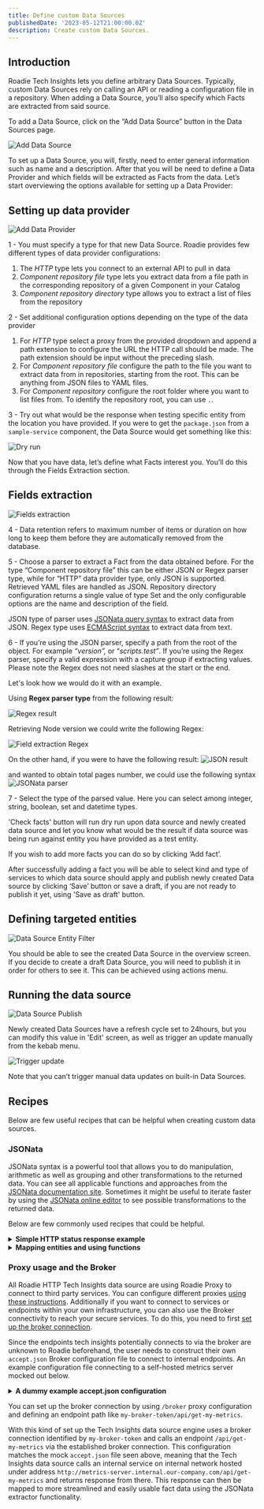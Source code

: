 ```yaml
---
title: Define custom Data Sources
publishedDate: '2023-05-12T21:00:00.0Z'
description: Create custom Data Sources.
---
```


## Introduction

Roadie Tech Insights lets you define arbitrary Data Sources. Typically, custom Data Sources rely on calling an API or reading a configuration file in a repository. When adding a Data Source, you’ll also specify which Facts are extracted from said source.

To add a Data Source, click on the “Add Data Source” button in the Data Sources page.

![Add Data Source](./data-sources-overview.png)

To set up a Data Source, you will, firstly, need to enter general information such as name and a description. After that you will be need to define a Data Provider and which fields will be extracted as Facts from the data. Let’s start overviewing the options available for setting up a Data Provider:

## Setting up data provider

![Add Data Provider](./data-provider-step.png)

1 - You must specify a type for that new Data Source. Roadie provides few different types of data provider configurations:
  1. The _HTTP_ type lets you connect to an external API to pull in data
  2. _Component repository file_ type lets you extract data from a file path in the corresponding repository of a given Component in your Catalog
  3. _Component repository directory_ type allows you to extract a list of files from the repository

2 - Set additional configuration options depending on the type of the data provider
  1. For _HTTP_ type select a proxy from the provided dropdown and append a path extension to configure the URL the HTTP call should be made. The path extension should be input without the preceding slash. 
  2. For _Component repository file_ configure the path to the file you want to extract data from in repositories, starting from the root. This can be anything from JSON files to YAML files.
  3. For _Component repository_ configure the root folder where you want to list files from. To identify the repository root, you can use `.`. 

3 - Try out what would be the response when testing specific entity from the location you have provided. If you were to get the `package.json` from a `sample-service` component, the Data Source would get something like this:

![Dry run](./dry-run-result.png)

Now that you have data, let’s define what Facts interest you. You’ll do this through the Fields Extraction section.

## Fields extraction

![Fields extraction](./field-extraction.png)

4 - Data retention refers to maximum number of items or duration on how long to keep them before they are automatically removed from the database.

5 - Choose a parser to extract a Fact from the data obtained before. For the type “Component repository file” this can be either JSON or Regex parser type, while for “HTTP” data provider type, only JSON is supported. Retrieved YAML files are handled as JSON. Repository directory configuration returns a single value of type Set and the only configurable options are the name and description of the field.  

JSON type of parser uses  [JSONata query syntax](https://jsonata.org/) to extract data from JSON. Regex type uses [ECMAScript syntax](https://developer.mozilla.org/en-US/docs/Web/JavaScript/Guide/Regular_Expressions) to extract data from text.

6 - If you’re using the JSON parser, specify a path from the root of the object. For example _“version”,_ or “_scripts.test”_. If you’re using the Regex parser, specify a valid expression with a capture group if extracting values. Please note the Regex does not need slashes at the start or the end.

Let's look how we would do it with an example. 

Using **Regex parser type** from the following result:

![Regex result](./dry-run-yaml-result.png)

Retrieving Node version we could write the following Regex:

![Field extraction Regex](./field-extraction-regex.png)

On the other hand, if you were to have the following result:
 ![JSON result](./json-result-type.png)
 
 and wanted to obtain total pages number, we could use the following syntax
 ![JSONata parser](./fact-parser-jsonata.png)


7 - Select the type of the parsed value.
Here you can select among integer, string, boolean, set and datetime types.

'Check facts' button will run dry run upon data source and newly created data source and let you know what would be the result if data source was being run against entity you have provided as a test entity.

If you wish to add more facts you can do so by clicking ‘Add fact’.

After successfully adding a fact you will be able to select kind and type of services to which data source should apply and publish newly created Data source by clicking ‘Save’ button or save a draft, if you are not ready to publish it yet, using 'Save as draft' button.

## Defining targeted entities

![Data Source Entity Filter](./data-source-entity-filter.png)

You should be able to see the created Data Source in the overview screen. If you decide to create a draft Data Source, you will need to publish it in order for others to see it. This can be achieved using actions menu. 


## Running the data source

![Data Source Publish](./publish-data-source.png)

 Newly created Data Sources have a refresh cycle set to 24hours, but you can modify this value in 'Edit' screen, as well as trigger an update manually from the kebab menu.

![Trigger update](./trigger-update.png)

Note that you can’t trigger manual data updates on built-in Data Sources.

## Recipes

Below are few useful recipes that can be helpful when creating custom data sources.

### JSONata

JSONata syntax is a powerful tool that allows you to do manipulation, arithmetic as well as grouping and other transformations to the returned data. You can see all applicable functions and approaches from the [JSONata documentation site](https://docs.jsonata.org/overview). Sometimes it might be useful to iterate faster by using the [JSONata online editor](https://try.jsonata.org/) to see possible transformations to the returned data.

Below are few commonly used recipes that could be helpful.



<details>
<summary><b> Simple HTTP status response example </b></summary>

API response:

```JSON
[
  {
    "id": 1483,
    "user_id": 2977,
    "title": "Stabilis minima turpe conqueror et.",
    "due_on": "2023-01-08T00:00:00.000+05:30",
    "status": "pending"
  },
  {
    "id": 1480,
    "user_id": 2973,
    "title": "Totam bonus quos avarus corrigo annus pecto unde.",
    "due_on": "2023-01-10T00:00:00.000+05:30",
    "status": "completed"
  },
  {
    "id": 1476,
    "user_id": 2968,
    "title": "Torqueo amoveo molestiae depromo adversus texo.",
    "due_on": "2022-12-26T00:00:00.000+05:30",
    "status": "pending"
  }
]
```

Specify a path from the root of the object. For example `[0].user_id`, or `[2].status`.
For complex queries you have the default JSONata functions available. For example for the above data set the following queries would be possible:

- Amount of items with status 'pending': `$count($[status = 'pending'])`
- Amount of items with status not 'pending': `$count($[state != 'pending'])`
- Title of an item that has a user with id 2973: `$[user_id = 2973].title`
- Title of an item that has an id from the entity annotation `tech-insights/random-id-annotation`: `$[id = '{{ metadata.annotations["tech-insights/random-id-annotation"] }}'].title`

</details>


<details>
<summary><b> Mapping entities and using functions</b></summary>

This one is using Tech Insights scorecard as a data source. It is calling the Roadie API using the `/roadie` proxy with an endpoint path `tech-insights/scorecards/entity-results/:scorecardId`.

API response:

```JSON
{
  "results": [
    {
      "entity": "component:default/my-nice-entity",
      "success": 5,
      "failing": 0
    },
    {
      "entity": "component:default/my-bad-entity",
      "success": 1,
      "failing": 4
    },
    {
      "entity": "component:default/my-failure",
      "success": 0,
      "failing": 5
    }
  ]
}
```

- The number of successful checks for entity: `results.$[entity = $lowercase('{{ kind }}:{{metadata.namespace}}/{{metadata.name}}')].success`
- The number of failing checks for entity: `results.$[entity = $lowercase('{{ kind }}:{{metadata.namespace}}/{{metadata.name}}')].failing`
- The percentage of successful checks: `results.$[entity = $lowercase('{{ kind }}:{{metadata.namespace}}/{{metadata.name}}')].success / (results.$[entity = $lowercase('{{ kind }}:{{metadata.namespace}}/{{metadata.name}}')].success + results.$[entity = $lowercase('{{ kind }}:{{metadata.namespace}}/{{metadata.name}}')].failing) * 100`

</details>


### Proxy usage and the Broker

All Roadie HTTP Tech Insights data source are using Roadie Proxy to connect to third party services. You can configure different proxies [using these instructions](/docs/custom-plugins/connectivity/proxy/). Additionally if you want to connect to services or endpoints within your own infrastructure, you can also use the Broker connectivity to reach your secure services. To do this, you need to first [set up the broker connection](docs/integrations/broker/). 

Since the endpoints tech insights potentially connects to via the broker are unknown to Roadie beforehand, the user needs to construct their own `accept.json` Broker configuration file to connect to internal endpoints. An example configuration file connecting to a self-hosted metrics server mocked out below.

<details>
<summary><b> A dummy example accept.json configuration </b></summary>


```JSON
{
  "private": [
    {
      "//": "Return metrics from an internal tool",
      "method": "GET",
      "path": "/api/get-my-metrics",
      "origin": "http://metrics-server.internal.our-company.com",
      "auth": {
        "scheme": "bearer",
        "token": "${MY_METRICS_SERVICE_AUTH_TOKEN}"
      }
    }
  ],
  "public": [
    {
      "//": "Get broker connection status",
      "method": "GET",
      "path": "/healthcheck"
    }
  ]
}
```

Where the secret `MY_METRICS_SERVICE_AUTH_TOKEN` is defined by an environment value within the running broker service.

</details>

You can set up the broker connection by using `/broker` proxy configuration and defining an endpoint path like `my-broker-token/api/get-my-metrics`. 

With this kind of set up the Tech Insights data source engine uses a broker connection identified by `my-broker-token` and calls an endpoint `/api/get-my-metrics` via the established broker connection. This configuration matches the mock `accept.json` file seen above, meaning that the Tech Insights data source calls an internal service on internal network hosted under address `http://metrics-server.internal.our-company.com/api/get-my-metrics` and returns response from there. This response can then be mapped to more streamlined and easily usable fact data using the JSONata extractor functionality.  


